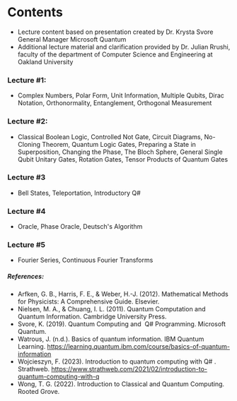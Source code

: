 # Contents
* Lecture content based on presentation created by Dr. Krysta Svore General Manager Microsoft Quantum
* Additional lecture material and clarification provided by Dr. Julian Rrushi, faculty of the department of Computer Science and Engineering at Oakland University 
### Lecture #1:
* Complex Numbers, Polar Form, Unit Information, Multiple Qubits, Dirac Notation, Orthonormality, Entanglement, Orthogonal Measurement
### Lecture #2:
* Classical Boolean Logic, Controlled Not Gate, Circuit Diagrams, No-Cloning Theorem, Quantum Logic Gates, Preparing a State in Superposition, Changing the Phase, The Bloch Sphere, General Single Qubit Unitary Gates, Rotation Gates, Tensor Products of Quantum Gates
### Lecture #3
* Bell States, Teleportation, Introductory Q#
### Lecture #4
* Oracle, Phase Oracle, Deutsch's Algorithm
### Lecture #5
* Fourier Series, Continuous Fourier Transforms
##### References:
* Arfken, G. B., Harris, F. E., & Weber, H.-J. (2012). Mathematical Methods for Physicists: A Comprehensive Guide. Elsevier. 
* Nielsen, M. A., & Chuang, I. L. (2011). Quantum Computation and Quantum Information. Cambridge University Press. 
* Svore, K. (2019). Quantum Computing and  Q# Programming. Microsoft Quantum.
* Watrous, J. (n.d.). Basics of quantum information. IBM Quantum Learning. https://learning.quantum.ibm.com/course/basics-of-quantum-information
* Wojcieszyn, F. (2023). Introduction to quantum computing with Q# . Strathweb. https://www.strathweb.com/2021/02/introduction-to-quantum-computing-with-q
* Wong, T. G. (2022). Introduction to Classical and Quantum Computing. Rooted Grove.
